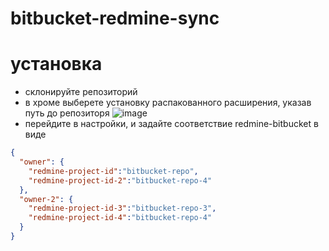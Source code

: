 # bitbucket-redmine-sync

# установка

* склонируйте репозиторий
* в хроме выберете установку распакованного расширения, указав путь до репозиторя
![image](http://xtendedview.com/wp-content/uploads/Install-chrome-extensions-offline_640x334.jpg)
* перейдите в настройки, и задайте соответствие redmine-bitbucket в виде
```json
{
  "owner": {
    "redmine-project-id":"bitbucket-repo",
    "redmine-project-id-2":"bitbucket-repo-4"
  },
  "owner-2": {
    "redmine-project-id-3":"bitbucket-repo-3",
    "redmine-project-id-4":"bitbucket-repo-4"
  }
}
```
